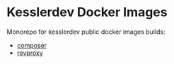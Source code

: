 # Kesslerdev Docker Images

Monorepo for kesslerdev public docker images builds:
- [composer](./composer)
- [revproxy](./revproxy)
